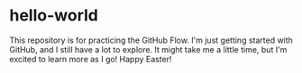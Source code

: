 # hello-world
This repository is for practicing the GitHub Flow.
I'm just getting started with GitHub, and I still have a lot to explore. It might take me a little time, but I'm excited to learn more as I go!
Happy Easter!
